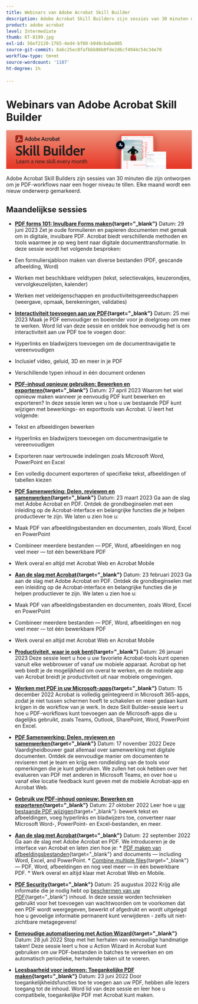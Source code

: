 ```yaml
---
title: Webinars van Adobe Acrobat Skill Builder
description: Adobe Acrobat Skill Builders zijn sessies van 30 minuten die zijn ontworpen om je PDF-workflows naar een hoger niveau te tillen
product: adobe acrobat
level: Intermediate
thumb: KT-8199.jpg
exl-id: 56ef2120-1765-4ed4-bf80-b048cbabe805
source-git-commit: 8a6c25ec8fafbbb86b0fde2d6cf4944c54c34e70
workflow-type: tm+mt
source-wordcount: '1107'
ht-degree: 1%

---
```


# Webinars van Adobe Acrobat Skill Builder

![Acrobat Skill Builder-afbeelding](../assets/sbacrobatwebinars.png)

Adobe Acrobat Skill Builders zijn sessies van 30 minuten die zijn ontworpen om je PDF-workflows naar een hoger niveau te tillen. Elke maand wordt een nieuw onderwerp gemarkeerd.

## Maandelijkse sessies

* **[PDF forms 101: Invulbare Forms maken](https://adobe-acrobat-skill-builder.joinus.adobeevents.com/attendease/networking/experience/795f4bc7-db42-4022-a624-8a53c51174c6/9d685d0f-4a5b-4236-a1ef-081d1403fb41){target="_blank"}**
Datum: 29 juni 2023 Zet je oude formulieren en papieren documenten met gemak om in digitale, invulbare PDF. Acrobat biedt verschillende methoden en tools waarmee je op weg bent naar digitale documenttransformatie. In deze sessie wordt het volgende besproken:

* Een formuliersjabloon maken van diverse bestanden (PDF, gescande afbeelding, Word)
* Werken met beschikbare veldtypen (tekst, selectievakjes, keuzerondjes, vervolgkeuzelijsten, kalender)
* Werken met veldeigenschappen en productiviteitsgereedschappen (weergave, opmaak, berekeningen, validaties)

* **[Interactiviteit toevoegen aan uw PDF](https://adobe-acrobat-skill-builder.joinus.adobeevents.com/attendease/networking/experience/4ff4d607-8c9f-47dd-ac4f-3b351a0a0fe3/2eb92255-d963-4ff7-b278-2a95a11db755){target="_blank"}**
Datum: 25 mei 2023 Maak je PDF eenvoudiger en boeiender voor je doelgroep om mee te werken. Word lid van deze sessie en ontdek hoe eenvoudig het is om interactiviteit aan uw PDF toe te voegen door:

* Hyperlinks en bladwijzers toevoegen om de documentnavigatie te vereenvoudigen
* Inclusief video, geluid, 3D en meer in je PDF
* Verschillende typen inhoud in één document ordenen

* **[PDF-inhoud opnieuw gebruiken: Bewerken en exporteren](https://adobe-acrobat-skill-builder.joinus.adobeevents.com/attendease/networking/experience/aac3b9af-7d54-4ea5-a6fa-61bc7acea87f/8d7341ee-ff0f-492a-b3fd-935bd11d4ed0){target="_blank"}**
Datum: 27 april 2023 Waarom het wiel opnieuw maken wanneer je eenvoudig PDF kunt bewerken en exporteren? In deze sessie leren we u hoe u uw bestaande PDF kunt wijzigen met bewerkings- en exporttools van Acrobat. U leert het volgende:

* Tekst en afbeeldingen bewerken
* Hyperlinks en bladwijzers toevoegen om documentnavigatie te vereenvoudigen
* Exporteren naar vertrouwde indelingen zoals Microsoft Word, PowerPoint en Excel
* Een volledig document exporteren of specifieke tekst, afbeeldingen of tabellen kiezen

* **[PDF Samenwerking: Delen, reviewen en samenwerken](https://adobe-acrobat-skill-builder.joinus.adobeevents.com/attendease/networking/experience/0ef4709b-0a04-418e-a185-7efdd676c2dd/6a95bece-6f24-46f5-a17f-b408464281be){target="_blank"}**
Datum: 23 maart 2023 Ga aan de slag met Adobe Acrobat en PDF. Ontdek de grondbeginselen met een inleiding op de Acrobat-interface en belangrijke functies die je helpen productiever te zijn. We laten u zien hoe u:

* Maak PDF van afbeeldingsbestanden en documenten, zoals Word, Excel en PowerPoint
* Combineer meerdere bestanden — PDF, Word, afbeeldingen en nog veel meer — tot één bewerkbare PDF
* Werk overal en altijd met Acrobat Web en Acrobat Mobile

* **[Aan de slag met Acrobat](https://adobe-acrobat-skill-builder.joinus.adobeevents.com/attendease/networking/experience/5d8acc24-47a1-4db8-b419-8587bfb12708/fe8ec392-f29a-4e25-b7a3-61f48eea45ab){target="_blank"}**
Datum: 23 februari 2023 Ga aan de slag met Adobe Acrobat en PDF. Ontdek de grondbeginselen met een inleiding op de Acrobat-interface en belangrijke functies die je helpen productiever te zijn. We laten u zien hoe u:

* Maak PDF van afbeeldingsbestanden en documenten, zoals Word, Excel en PowerPoint
* Combineer meerdere bestanden — PDF, Word, afbeeldingen en nog veel meer — tot één bewerkbare PDF
* Werk overal en altijd met Acrobat Web en Acrobat Mobile

* **[Productiviteit, waar je ook bent](https://adobe-acrobat-skill-builder.joinus.adobeevents.com/attendease/networking/experience/9ab6c7a2-5ca2-4670-9a33-2ac11a1cb542/0b591876-aeae-45af-b41a-07a8326043f2){target="_blank"}**
Datum: 26 januari 2023 Deze sessie leert u hoe u uw favoriete Acrobat-tools kunt openen vanuit elke webbrowser of vanaf uw mobiele apparaat. Acrobat op het web biedt je de mogelijkheid om overal te werken, en de mobiele app van Acrobat breidt je productiviteit uit naar mobiele omgevingen.

* **[Werken met PDF in uw Microsoft-apps](https://adobe-acrobat-skill-builder.joinus.adobeevents.com/attendease/networking/experience/f7e3961b-e322-4253-bfa4-ff1957a08d99/c1111644-e958-41bf-ad6e-dffafafa7fa0){target="_blank"}**
Datum: 15 december 2022 Acrobat is volledig geïntegreerd in Microsoft 365-apps, zodat je niet tussen schermen hoeft te schakelen en meer gedaan kunt krijgen in de workflow van je werk. In deze Skill Builder-sessie leert u hoe u PDF-workflows kunt toevoegen aan de Microsoft-apps die u dagelijks gebruikt, zoals Teams, Outlook, SharePoint, Word, PowerPoint en Excel.

* **[PDF Samenwerking: Delen, reviewen en samenwerken](https://adobe-acrobat-skill-builder.joinus.adobeevents.com/attendease/networking/experience/d1eb8544-6268-4855-8500-2370b1e68045/0dd92858-0587-49f4-be60-8d48c140ef39){target="_blank"}**
Datum: 17 november 2022 Deze Vaardigheidbouwer gaat allemaal over samenwerking met digitale documenten. Ontdek de eenvoudige manier om documenten te reviseren met je team en krijg een rondleiding van de tools voor opmerkingen die je kunt gebruiken. We zullen het ook hebben over het evalueren van PDF met anderen in Microsoft Teams, en over hoe u vanaf elke locatie feedback kunt geven met de mobiele Acrobat-app en Acrobat Web.

* **[Gebruik uw PDF-inhoud opnieuw: Bewerken en exporteren](https://adobe-acrobat-skill-builder.joinus.adobeevents.com/attendease/networking/experience/68a9bbf2-91ca-40f0-baa1-812dd0730e0b/48c2399c-7392-4d7d-ba51-f623dead313a){target="_blank"}**
Datum: 27 oktober 2022 Leer hoe u [uw bestaande PDF wijzigen](https://www.adobe.com/nl/acrobat/online/pdf-editor.html){target="_blank"}: bewerk tekst en afbeeldingen, voeg hyperlinks en bladwijzers toe, converteer naar Microsoft Word-, PowerPoint- en Excel-bestanden, en meer.

* **[Aan de slag met Acrobat](https://adobe-acrobat-skill-builder.joinus.adobeevents.com/attendease/networking/experience/360c9159-3f6f-47ae-8320-d0ad391883e1/e54db15b-af50-40ff-a274-6e927a22c6e7){target="_blank"}**
Datum: 22 september 2022 Ga aan de slag met Adobe Acrobat en PDF. We introduceren je de interface van Acrobat en laten zien hoe je: * [PDF maken van afbeeldingsbestanden](https://www.adobe.com/nl/acrobat/online/convert-pdf.html){target="_blank"} and documents — including Word, Excel, and PowerPoint. * [Combine multiple files](https://www.adobe.com/nl/acrobat/online/merge-pdf.html){target="_blank"} — PDF, Word, afbeeldingen en nog veel meer — in één bewerkbare PDF. * Werk overal en altijd klaar met Acrobat Web en Mobile.

* **[PDF Security](https://adobe-acrobat-skill-builder.joinus.adobeevents.com/attendease/networking/experience/ad3778d2-f2c3-4966-98ed-8b1bb90e4b2b/180ad785-1b5b-4c80-80ab-1df345f082ff){target="_blank"}**
Datum: 25 augustus 2022 Krijg alle informatie die je nodig hebt op [beschermen van uw PDF](https://www.adobe.com/nl/acrobat/online/password-protect-pdf.html){target="_blank"} inhoud. In deze sessie worden technieken gebruikt voor het toevoegen van wachtwoorden om te voorkomen dat een PDF wordt weergegeven, bewerkt of afgedrukt en wordt uitgelegd hoe u gevoelige informatie permanent kunt verwijderen - zelfs uit niet-zichtbare metagegevens!

* **[Eenvoudige automatisering met Action Wizard](https://adobe-acrobat-skill-builder.joinus.adobeevents.com/attendease/networking/experience/45ef14f7-e5e4-4fe0-ba26-905adac092a2/24bf421e-f489-47dc-a5a4-d8d70858348c){target="_blank"}**
Datum: 28 juli 2022 Stop met het herhalen van eenvoudige handmatige taken! Deze sessie leert u hoe u Action Wizard in Acrobat kunt gebruiken om uw PDF-bestanden in batches te verwerken en om automatisch periodieke, herhalende taken uit te voeren.

* **[Leesbaarheid voor iedereen: Toegankelijke PDF maken](https://adobe-acrobat-skill-builder.joinus.adobeevents.com/attendease/networking/experience/18c111bd-9c63-4636-a4fd-8dc045a20423/8484f6c9-e2c9-4e1c-8d03-c2ca1d4db77c){target="_blank"}**
Datum: 23 juni 2022 Door toegankelijkheidsfuncties toe te voegen aan uw PDF, hebben alle lezers toegang tot de inhoud. Word lid van deze sessie en leer hoe u compatibele, toegankelijke PDF met Acrobat kunt maken.